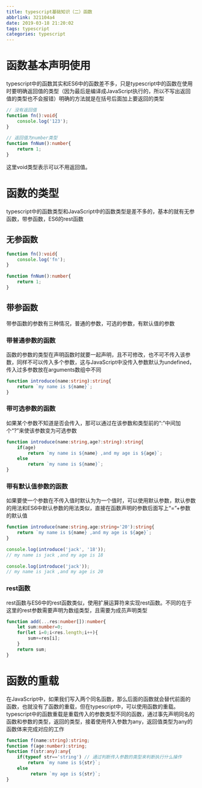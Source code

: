 ```yaml
---
title: typescript基础知识（二）函数
abbrlink: 321104a4
date: 2019-03-18 21:20:02
tags: typescript
categories: typescript
---
```

# 函数基本声明使用
typescript中的函数其实和ES6中的函数差不多，只是typescript中的函数在使用时要明确返回值的类型（因为最后是编译成JavaScript执行的，所以不写出返回值的类型也不会报错）明确的方法就是在括号后面加上要返回的类型
<!-- more -->
```typescript
// 没有返回值
function fn():void{
    console.log('123');
}
 
// 返回值为number类型
function fnNum():number{
    return 1;
}
```
这里void类型表示可以不用返回值。

# 函数的类型
typescript中的函数类型和JavaScript中的函数类型是差不多的，基本的就有无参函数，带参函数，ES6的rest函数

## 无参函数
```typescript
function fn():void{
    console.log('fn');
}
 
function fnNum():number{
    return 1;
}
```
## 带参函数
带参函数的参数有三种情况，普通的参数，可选的参数，有默认值的参数

### 带普通参数的函数
函数的参数的类型在声明函数时就要一起声明，且不可修改，也不可不传入该参数，同样不可以传入多个参数，这与JavaScript中没传入参数默认为undefined，传入过多参数放在arguments数组中不同
```typescript
function introduce(name:string):string{
    return `my name is ${name}`;
}
```
### 带可选参数的函数
如果某个参数不知道是否会传入，那可以通过在该参数和类型前的“:”中间加个“?”来使该参数变为可选参数
```typescript
function introduce(name:string,age?:string):string{
    if(age)
        return `my name is ${name} ,and my age is ${age}`;
    else
        return `my name is ${name}`;
}
```
### 带有默认值参数的函数
如果要使一个参数在不传入值时默认为为一个值时，可以使用默认参数，默认参数的用法和ES6中默认参数的用法类似，直接在函数声明的参数后面写上“=”+参数的默认值
```typescript
function introduce(name:string,age:string='20'):string{
    return `my name is ${name} ,and my age is ${age}`;
}
 
console.log(introduce('jack', '18'));
// my name is jack ,and my age is 18
 
console.log(introduce('jack'));
// my name is jack ,and my age is 20
```
### rest函数
rest函数与ES6中的rest函数类似，使用扩展运算符来实现rest函数。不同的在于这里的rest参数需要声明为数组类型，且需要为成员声明类型
```typescript
function add(...res:number[]):number{
    let sum:number=0;
    for(let i=0;i<res.length;i++){
        sum+=res[i];
    }
    return sum;
}
```
# 函数的重载
在JavaScript中，如果我们写入两个同名函数，那么后面的函数就会替代前面的函数，也就没有了函数的重载，但在typescript中，可以使用函数的重载。typescript中的函数重载是重载传入的参数类型不同的函数，通过事先声明同名的函数和参数的类型，返回的类型，接着使用传入参数为any，返回值类型为any的函数体来完成对应的工作
```typescript
function f(name:string):string;
function f(age:number):string;
function f(str:any):any{
    if(typeof str=='string') // 通过判断传入参数的类型来判断执行什么操作
        return `my name is ${str}`;
    else
         return `my age is ${str}`;
}
```
